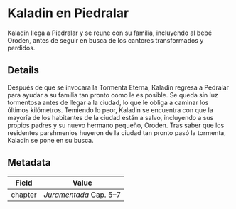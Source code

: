 # Kaladin en Piedralar
Kaladin llega a Piedralar y se reune con su familia, incluyendo al bebé Oroden, antes de seguir en busca de los cantores transformados y perdidos.
                                                                                                    
## Details
Después de que se invocara la Tormenta Eterna, Kaladin regresa a Pedralar para ayudar a su familia tan pronto como le es posible. Se queda sin luz tormentosa antes de llegar a la ciudad, lo que le obliga a caminar los últimos kilómetros. Temiendo lo peor, Kaladin se encuentra con que la mayoría de los habitantes de la ciudad están a salvo, incluyendo a sus propios padres y su nuevo hermano pequeño, Oroden. Tras saber que los residentes parshmenios huyeron de la ciudad tan pronto pasó la tormenta, Kaladin se pone en su busca.

## Metadata
| Field | Value |
| ----- | ----- |
| chapter | *Juramentada* Cap. 5–7 |
